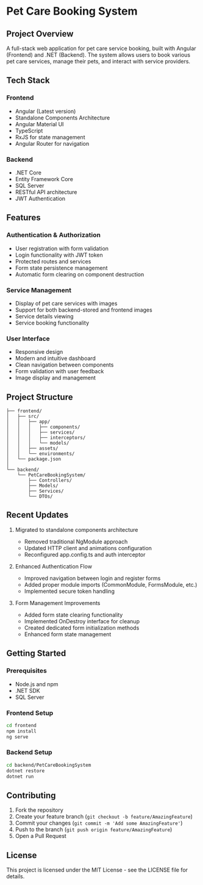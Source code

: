 # Pet Care Booking System

## Project Overview
A full-stack web application for pet care service booking, built with Angular (Frontend) and .NET (Backend). The system allows users to book various pet care services, manage their pets, and interact with service providers.

## Tech Stack
### Frontend
- Angular (Latest version)
- Standalone Components Architecture
- Angular Material UI
- TypeScript
- RxJS for state management
- Angular Router for navigation

### Backend
- .NET Core
- Entity Framework Core
- SQL Server
- RESTful API architecture
- JWT Authentication

## Features

### Authentication & Authorization
- User registration with form validation
- Login functionality with JWT token
- Protected routes and services
- Form state persistence management
- Automatic form clearing on component destruction

### Service Management
- Display of pet care services with images
- Support for both backend-stored and frontend images
- Service details viewing
- Service booking functionality

### User Interface
- Responsive design
- Modern and intuitive dashboard
- Clean navigation between components
- Form validation with user feedback
- Image display and management

## Project Structure

```
├── frontend/
│   ├── src/
│   │   ├── app/
│   │   │   ├── components/
│   │   │   ├── services/
│   │   │   ├── interceptors/
│   │   │   └── models/
│   │   ├── assets/
│   │   └── environments/
│   └── package.json
│
└── backend/
    └── PetCareBookingSystem/
        ├── Controllers/
        ├── Models/
        ├── Services/
        └── DTOs/
```

## Recent Updates
1. Migrated to standalone components architecture
   - Removed traditional NgModule approach
   - Updated HTTP client and animations configuration
   - Reconfigured app.config.ts and auth interceptor

2. Enhanced Authentication Flow
   - Improved navigation between login and register forms
   - Added proper module imports (CommonModule, FormsModule, etc.)
   - Implemented secure token handling

3. Form Management Improvements
   - Added form state clearing functionality
   - Implemented OnDestroy interface for cleanup
   - Created dedicated form initialization methods
   - Enhanced form state management

## Getting Started

### Prerequisites
- Node.js and npm
- .NET SDK
- SQL Server

### Frontend Setup
```bash
cd frontend
npm install
ng serve
```

### Backend Setup
```bash
cd backend/PetCareBookingSystem
dotnet restore
dotnet run
```

## Contributing
1. Fork the repository
2. Create your feature branch (`git checkout -b feature/AmazingFeature`)
3. Commit your changes (`git commit -m 'Add some AmazingFeature'`)
4. Push to the branch (`git push origin feature/AmazingFeature`)
5. Open a Pull Request

## License
This project is licensed under the MIT License - see the LICENSE file for details.